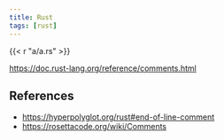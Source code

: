 ```yaml
---
title: Rust
tags: [rust]
---
```


{{< r "a/a.rs" >}}

<https://doc.rust-lang.org/reference/comments.html>

## References

- <https://hyperpolyglot.org/rust#end-of-line-comment>
- <https://rosettacode.org/wiki/Comments>
